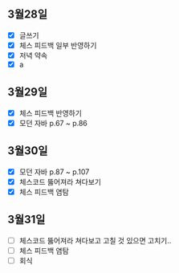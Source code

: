 ## 3월28일

- [x] 글쓰기
- [x] 체스 피드백 일부 반영하기
- [x] 저녁 약속
- [x] a

## 3월29일

- [x] 체스 피드백 반영하기
- [x] 모던 자바 p.67 ~ p.86 

## 3월30일

- [x] 모던 자바 p.87 ~ p.107 
- [x] 체스코드 뚫어져라 쳐다보기 
- [x] 체스 피드백 염탐

## 3월31일

- [ ] 체스코드 뚫어져라 쳐다보고 고칠 것 있으면 고치기..
- [ ] 체스 피드백 염탐
- [ ] 회식
